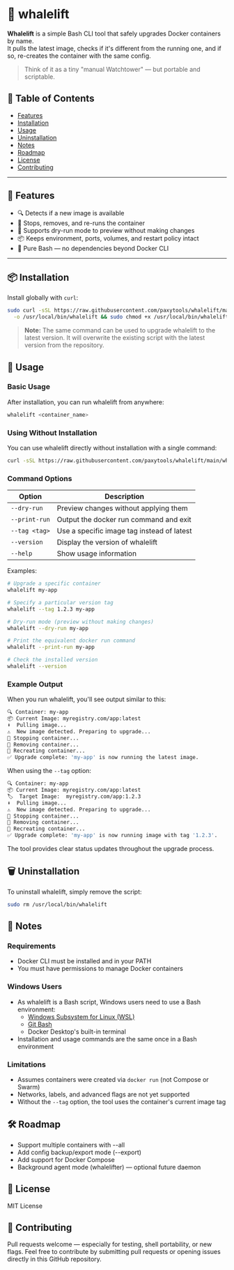 # 🐋 whalelift

**Whalelift** is a simple Bash CLI tool that safely upgrades Docker containers by name.  
It pulls the latest image, checks if it's different from the running one, and if so, re-creates the container with the same config.

> Think of it as a tiny "manual Watchtower" — but portable and scriptable.

## 📑 Table of Contents
- [Features](#-features)
- [Installation](#-installation)
- [Usage](#-usage)
- [Uninstallation](#️-uninstallation)
- [Notes](#-notes)
- [Roadmap](#-roadmap)
- [License](#-license)
- [Contributing](#-contributing)

---

## 🚀 Features

- 🔍 Detects if a new image is available
- 🔁 Stops, removes, and re-runs the container
- 🧪 Supports dry-run mode to preview without making changes
- 📦 Keeps environment, ports, volumes, and restart policy intact
- 🐚 Pure Bash — no dependencies beyond Docker CLI

---

## 📦 Installation

Install globally with `curl`:

```bash
sudo curl -sSL https://raw.githubusercontent.com/paxytools/whalelift/main/whalelift.sh \
  -o /usr/local/bin/whalelift && sudo chmod +x /usr/local/bin/whalelift
```

> **Note:** The same command can be used to upgrade whalelift to the latest version. It will overwrite the existing script with the latest version from the repository.

## 🧪 Usage

### Basic Usage

After installation, you can run whalelift from anywhere:

```bash
whalelift <container_name>
```

### Using Without Installation

You can use whalelift directly without installation with a single command:

```bash
curl -sSL https://raw.githubusercontent.com/paxytools/whalelift/main/whalelift.sh | bash -s -- <container_name>
```

### Command Options

| Option | Description |
|--------|-------------|
| `--dry-run` | Preview changes without applying them |
| `--print-run` | Output the docker run command and exit |
| `--tag <tag>` | Use a specific image tag instead of latest |
| `--version` | Display the version of whalelift |
| `--help` | Show usage information |

Examples:

```bash
# Upgrade a specific container
whalelift my-app

# Specify a particular version tag
whalelift --tag 1.2.3 my-app

# Dry-run mode (preview without making changes)
whalelift --dry-run my-app

# Print the equivalent docker run command
whalelift --print-run my-app

# Check the installed version
whalelift --version
```

### Example Output

When you run whalelift, you'll see output similar to this:

```bash
🔍 Container: my-app
📦 Current Image: myregistry.com/app:latest
⬇️  Pulling image...
⚠️  New image detected. Preparing to upgrade...
🛑 Stopping container...
🧹 Removing container...
🚀 Recreating container...
✅ Upgrade complete: 'my-app' is now running the latest image.
```

When using the `--tag` option:

```bash
🔍 Container: my-app
📦 Current Image: myregistry.com/app:latest
🏷️  Target Image:  myregistry.com/app:1.2.3
⬇️  Pulling image...
⚠️  New image detected. Preparing to upgrade...
🛑 Stopping container...
🧹 Removing container...
🚀 Recreating container...
✅ Upgrade complete: 'my-app' is now running image with tag '1.2.3'.
```

The tool provides clear status updates throughout the upgrade process.


## 🗑️ Uninstallation

To uninstall whalelift, simply remove the script:

```bash
sudo rm /usr/local/bin/whalelift
```

## 📌 Notes

### Requirements
- Docker CLI must be installed and in your PATH
- You must have permissions to manage Docker containers

### Windows Users
- As whalelift is a Bash script, Windows users need to use a Bash environment:
  - [Windows Subsystem for Linux (WSL)](https://docs.microsoft.com/en-us/windows/wsl/install)
  - [Git Bash](https://gitforwindows.org/)
  - Docker Desktop's built-in terminal
- Installation and usage commands are the same once in a Bash environment

### Limitations
- Assumes containers were created via `docker run` (not Compose or Swarm)
- Networks, labels, and advanced flags are not yet supported
- Without the `--tag` option, the tool uses the container's current image tag

## 🛠 Roadmap

- Support multiple containers with --all
- Add config backup/export mode (--export)
- Add support for Docker Compose
- Background agent mode (whalelifter) — optional future daemon

## 📄 License

MIT License

## 🧰 Contributing

Pull requests welcome — especially for testing, shell portability, or new flags.
Feel free to contribute by submitting pull requests or opening issues directly in this GitHub repository.
